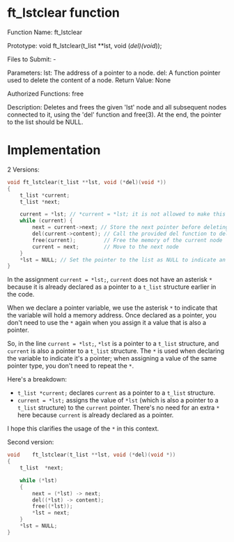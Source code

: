 # ft_lstclear function

Function Name: ft_lstclear

Prototype: void ft_lstclear(t_list **lst, void (*del)(void*));

Files to Submit: -

Parameters:
lst: The address of a pointer to a node.
del: A function pointer used to delete the content of a node.
Return Value: None

Authorized Functions: free

Description: Deletes and frees the given 'lst' node and all subsequent nodes connected to it, using the 'del' function and free(3).
At the end, the pointer to the list should be NULL.

# Implementation

2 Versions: 

```c
void ft_lstclear(t_list **lst, void (*del)(void *)) 
{
    t_list *current;
    t_list *next;

	current = *lst; // *current = *lst; it is not allowed to make this comparison because it says an entity tlist cannot be equal to another entity t_list, just removing the * of current, it has been accepted. The cause is explained later. 
    while (current) {
        next = current->next; // Store the next pointer before deleting the current node
        del(current->content); // Call the provided del function to delete the content
        free(current);         // Free the memory of the current node
        current = next;        // Move to the next node
    }
    *lst = NULL; // Set the pointer to the list as NULL to indicate an empty list
}
```
In the assignment `current = *lst;`, `current` does not have an asterisk `*` because it is already declared as a pointer to a `t_list` structure earlier in the code.

When we declare a pointer variable, we use the asterisk `*` to indicate that the variable will hold a memory address. Once declared as a pointer, you don't need to use the `*` again when you assign it a value that is also a pointer. 

So, in the line `current = *lst;`, `*lst` is a pointer to a `t_list` structure, and `current` is also a pointer to a `t_list` structure. The `*` is used when declaring the variable to indicate it's a pointer; when assigning a value of the same pointer type, you don't need to repeat the `*`.

Here's a breakdown:

- `t_list *current;` declares `current` as a pointer to a `t_list` structure.
- `current = *lst;` assigns the value of `*lst` (which is also a pointer to a `t_list` structure) to the `current` pointer. There's no need for an extra `*` here because `current` is already declared as a pointer.

I hope this clarifies the usage of the `*` in this context.

Second version: 

```c
void	ft_lstclear(t_list **lst, void (*del)(void *))
{
	t_list	*next;

	while (*lst)
	{
		next = (*lst) -> next;
		del((*lst) -> content);
		free((*lst));
		*lst = next;
	}
	*lst = NULL;
}
```
